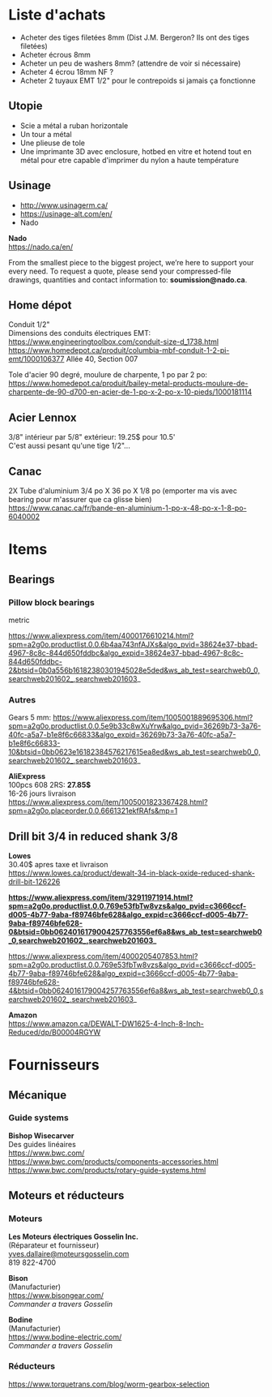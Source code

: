 # Liste d'achats

- Acheter des tiges filetées 8mm (Dist J.M. Bergeron? Ils ont des tiges filetées)
- Acheter écrous 8mm
- Acheter un peu de washers 8mm? (attendre de voir si nécessaire)
- Acheter 4 écrou 18mm NF ?
- Acheter 2 tuyaux EMT 1/2" pour le contrepoids si jamais ça fonctionne

## Utopie

- Scie a métal a ruban horizontale
- Un tour a métal
- Une plieuse de tole
- Une imprimante 3D avec enclosure, hotbed en vitre et hotend tout en métal pour etre capable d'imprimer du nylon a haute température

## Usinage

- http://www.usinagerm.ca/
- https://usinage-alt.com/en/
- Nado

**Nado**<br>
https://nado.ca/en/
<p>
From the smallest piece to the biggest project, we’re here to support your every need. To request a quote, please send your compressed-file drawings, quantities and contact information to: <b>soumission@nado.ca</b>.
</p>

## Home dépot

Conduit 1/2"<br>
Dimensions des conduits électriques EMT:<br>
https://www.engineeringtoolbox.com/conduit-size-d_1738.html<br>
https://www.homedepot.ca/produit/columbia-mbf-conduit-1-2-pi-emt/1000106377
Allée 40, Section 007

Tole d'acier 90 degré, moulure de charpente, 1 po par 2 po:<br>
https://www.homedepot.ca/produit/bailey-metal-products-moulure-de-charpente-de-90-d700-en-acier-de-1-po-x-2-po-x-10-pieds/1000181114

## Acier Lennox

3/8" intérieur par 5/8" extérieur: 19.25$ pour 10.5'<br>
C'est aussi pesant qu'une tige 1/2"...

## Canac

2X Tube d'aluminium 3/4 po X 36 po X 1/8 po (emporter ma vis avec bearing pour m'assurer que ca glisse bien)<br>
https://www.canac.ca/fr/bande-en-aluminium-1-po-x-48-po-x-1-8-po-6040002

# Items

## Bearings

### Pillow block bearings

metric

https://www.aliexpress.com/item/4000176610214.html?spm=a2g0o.productlist.0.0.6b4aa743nfAJXs&algo_pvid=38624e37-bbad-4967-8c8c-844d650fddbc&algo_expid=38624e37-bbad-4967-8c8c-844d650fddbc-2&btsid=0b0a556b16182380301945028e5ded&ws_ab_test=searchweb0_0,searchweb201602_,searchweb201603_

### Autres

Gears 5 mm: https://www.aliexpress.com/item/1005001889695306.html?spm=a2g0o.productlist.0.0.5e9b33c8wXuYrw&algo_pvid=36269b73-3a76-40fc-a5a7-b1e8f6c66833&algo_expid=36269b73-3a76-40fc-a5a7-b1e8f6c66833-10&btsid=0bb0623e16182384576217615ea8ed&ws_ab_test=searchweb0_0,searchweb201602_,searchweb201603_

**AliExpress**<br>
100pcs 608 2RS: <b>27.85$</b><br>
16-26 jours livraison<br>
https://www.aliexpress.com/item/1005001823367428.html?spm=a2g0o.placeorder.0.0.6661321ekfRAfs&mp=1<br>

## Drill bit 3/4 in reduced shank 3/8
**Lowes**<br>
30.40$ apres taxe et livraison<br>
https://www.lowes.ca/product/dewalt-34-in-black-oxide-reduced-shank-drill-bit-126226

**https://www.aliexpress.com/item/32911971914.html?spm=a2g0o.productlist.0.0.769e53fbTw8vzs&algo_pvid=c3666ccf-d005-4b77-9aba-f89746bfe628&algo_expid=c3666ccf-d005-4b77-9aba-f89746bfe628-0&btsid=0bb0624016179004257763556ef6a8&ws_ab_test=searchweb0_0,searchweb201602_,searchweb201603_**

https://www.aliexpress.com/item/4000205407853.html?spm=a2g0o.productlist.0.0.769e53fbTw8vzs&algo_pvid=c3666ccf-d005-4b77-9aba-f89746bfe628&algo_expid=c3666ccf-d005-4b77-9aba-f89746bfe628-4&btsid=0bb0624016179004257763556ef6a8&ws_ab_test=searchweb0_0,searchweb201602_,searchweb201603_

**Amazon**<br>
https://www.amazon.ca/DEWALT-DW1625-4-Inch-8-Inch-Reduced/dp/B00004RGYW

# Fournisseurs

## Mécanique

### Guide systems

**Bishop Wisecarver**<br>
Des guides linéaires<br>
https://www.bwc.com/<br>
https://www.bwc.com/products/components-accessories.html<br>
https://www.bwc.com/products/rotary-guide-systems.html

## Moteurs et réducteurs

### Moteurs

**Les Moteurs électriques Gosselin Inc.**<br>
(Réparateur et fournisseur)<br>
yves.dallaire@moteursgosselin.com<br>
819 822-4700

**Bison**<br>
(Manufacturier)<br>
https://www.bisongear.com/<br>
*Commander a travers Gosselin*

**Bodine**<br>
(Manufacturier)<br>
https://www.bodine-electric.com/<br>
*Commander a travers Gosselin*

### Réducteurs

https://www.torquetrans.com/blog/worm-gearbox-selection
